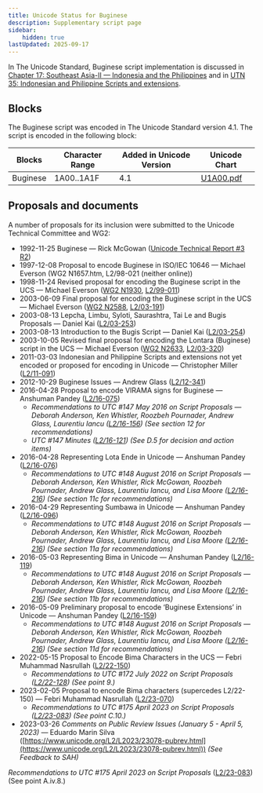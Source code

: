```yaml
---
title: Unicode Status for Buginese
description: Supplementary script page
sidebar:
    hidden: true
lastUpdated: 2025-09-17
---
```


In The Unicode Standard, Buginese script implementation is discussed in [Chapter 17: Southeast Asia-II — Indonesia and the Philippines](https://www.unicode.org/versions/latest/core-spec/chapter-17/#G26727) and in [UTN 35: Indonesian and Philippine Scripts and extensions](https://www.unicode.org/notes/tn35/).

## Blocks

The Buginese script was encoded in The Unicode Standard version 4.1. The script is encoded in the following block:

| Blocks | Character Range | Added in Unicode Version | Unicode Chart |
| ------ | --------------- | ------------------------ | ------------- |
| Buginese | 1A00..1A1F | 4.1 | [U1A00.pdf](http://www.unicode.org/charts/PDF/U1A00.pdf) |

## Proposals and documents

A number of proposals for its inclusion were submitted to the Unicode Technical Committee and WG2:
- 1992-11-25 Buginese — Rick McGowan ([Unicode Technical Report #3 R2](http://www.unicode.org/reports/tr3-2/))
- 1997-12-08 Proposal to encode Buginese in ISO/IEC 10646 — Michael Everson (WG2 N1657.htm, L2/98-021 (neither online))
- 1998-11-24 Revised proposal for encoding the Buginese script in the UCS — Michael Everson ([WG2 N1930](https://www.unicode.org/wg2/docs/n1930.pdf), [L2/99-011](http://www.unicode.org/L2/L1999/n1930.pdf))
- 2003-06-09 Final proposal for encoding the Buginese script in the UCS — Michael Everson  ([WG2 N2588](https://www.unicode.org/wg2/docs/n2588.pdf), [L2/03-191](http://www.unicode.org/cgi-bin/GetMatchingDocs.pl?L2/03-191))
- 2003-08-13 Lepcha, Limbu, Syloti, Saurashtra, Tai Le and Bugis Proposals — Daniel Kai ([L2/03-253](http://www.unicode.org/cgi-bin/GetMatchingDocs.pl?L2/03-253))
- 2003-08-13 Introduction to the Bugis Script — Daniel Kai ([L2/03-254](http://www.unicode.org/cgi-bin/GetMatchingDocs.pl?L2/03-254))
- 2003-10-05 Revised final proposal for encoding the Lontara (Buginese) script in the UCS — Michael Everson ([WG2 N2633](https://www.unicode.org/wg2/docs/n2633.pdf), [L2/03-320](http://www.unicode.org/cgi-bin/GetMatchingDocs.pl?L2/03-320))
- 2011-03-03 Indonesian and Philippine Scripts and extensions not yet encoded or proposed for encoding in Unicode — Christopher Miller ([L2/11-091](http://www.unicode.org/cgi-bin/GetMatchingDocs.pl?L2/11-091))
- 2012-10-29 Buginese Issues — Andrew Glass ([L2/12-341](http://www.unicode.org/cgi-bin/GetMatchingDocs.pl?L2/12-341))
- 2016-04-28 Proposal to encode VIRAMA signs for Buginese — Anshuman Pandey ([L2/16-075](http://www.unicode.org/cgi-bin/GetMatchingDocs.pl?L2/16-075))
  - _Recommendations to UTC #147 May 2016 on Script Proposals — Deborah Anderson, Ken Whistler, Roozbeh Pournader, Andrew Glass, Laurentiu Iancu ([L2/16-156](http://www.unicode.org/cgi-bin/GetMatchingDocs.pl?L2/16-156)) (See section 12 for recommendations)_
  - _UTC #147 Minutes ([L2/16-121](http://www.unicode.org/cgi-bin/GetMatchingDocs.pl?L2/16-121)) (See D.5 for decision and action items)_
- 2016-04-28 Representing Lota Ende in Unicode — Anshuman Pandey ([L2/16-076](http://www.unicode.org/cgi-bin/GetMatchingDocs.pl?L2/16-076))
  - _Recommendations to UTC #148 August 2016 on Script Proposals — Deborah Anderson, Ken Whistler, Rick McGowan, Roozbeh Pournader, Andrew Glass, Laurentiu Iancu, and Lisa Moore ([L2/16-216](http://www.unicode.org/cgi-bin/GetMatchingDocs.pl?L2/16-216)) (See section 11c for recommendations)_
- 2016-04-29 Representing Sumbawa in Unicode — Anshuman Pandey ([L2/16-096](http://www.unicode.org/cgi-bin/GetMatchingDocs.pl?L2/16-096))
  - _Recommendations to UTC #148 August 2016 on Script Proposals — Deborah Anderson, Ken Whistler, Rick McGowan, Roozbeh Pournader, Andrew Glass, Laurentiu Iancu, and Lisa Moore ([L2/16-216](http://www.unicode.org/cgi-bin/GetMatchingDocs.pl?L2/16-216)) (See section 11a for recommendations)_
- 2016-05-03 Representing Bima in Unicode — Anshuman Pandey ([L2/16-119](http://www.unicode.org/cgi-bin/GetMatchingDocs.pl?L2/16-119))
  - _Recommendations to UTC #148 August 2016 on Script Proposals — Deborah Anderson, Ken Whistler, Rick McGowan, Roozbeh Pournader, Andrew Glass, Laurentiu Iancu, and Lisa Moore ([L2/16-216](http://www.unicode.org/cgi-bin/GetMatchingDocs.pl?L2/16-216)) (See section 11b for recommendations)_
- 2016-05-09 Preliminary proposal to encode ‘Buginese Extensions’ in Unicode — Anshuman Pandey ([L2/16-159](http://www.unicode.org/cgi-bin/GetMatchingDocs.pl?L2/16-159))
  - _Recommendations to UTC #148 August 2016 on Script Proposals — Deborah Anderson, Ken Whistler, Rick McGowan, Roozbeh Pournader, Andrew Glass, Laurentiu Iancu, and Lisa Moore ([L2/16-216](http://www.unicode.org/cgi-bin/GetMatchingDocs.pl?L2/16-216)) (See section 11d for recommendations)_
- 2022-05-15 Proposal to Encode Bima Characters in the UCS — Febri Muhammad Nasrullah ([L2/22-150](http://www.unicode.org/cgi-bin/GetMatchingDocs.pl?L2/22-150))
  - _Recommendations to UTC #172 July 2022 on Script Proposals ([L2/22-128](http://www.unicode.org/cgi-bin/GetMatchingDocs.pl?L2/22-128)) (See point 9.)_
- 2023-02-05 Proposal to encode Bima characters (supercedes L2/22-150) — Febri Muhammad Nasrullah ([L2/23-070](http://www.unicode.org/cgi-bin/GetMatchingDocs.pl?L2/23-070))
  - _Recommendations to UTC #175 April 2023 on Script Proposals ([L2/23-083](https://www.unicode.org/cgi-bin/GetMatchingDocs.pl?L2/23-083)) (See point C.10.)_
- 2023-03-26 _Comments on Public Review Issues (January 5 - April 5, 2023)_ — Eduardo Marin Silva ([https://www.unicode.org/L2/L2023/23078-pubrev.html](https://www.unicode.org/L2/L2023/23078-pubrev.html)) _(See Feedback to SAH)_

_Recommendations to UTC #175 April 2023 on Script Proposals_ ([L2/23-083](https://www.unicode.org/cgi-bin/GetMatchingDocs.pl?L2/23-083)) (See point A.iv.8.)
